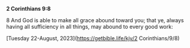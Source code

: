 **2 Corinthians 9:8**

8 And God is able to make all grace abound toward you; that ye, always having all sufficiency in all things, may abound to every good work:

[Tuesday 22-August, 2023](https://getbible.life/kjv/2 Corinthians/9/8)
